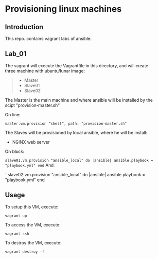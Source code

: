 # Provisioning linux machines

## Introduction

This repo. contains vagrant labs of ansible.

## Lab_01

The vagrant will execute the Vagrantfile in this directory, and will create three machine with ubuntu/lunar image:

> - Master
> - Slave01
> - Slave02

The Master is the main machine and where ansible will be installed by the scipt "provision-master.sh"

On line: 

`master.vm.provision "shell", path: "provision-master.sh"`

The Slaves will be provisioned by local ansible, where he will be install: 

* NGINX web server

On block:

`
slave01.vm.provision "ansible_local" do |ansible|
      ansible.playbook = "playbook.yml"
end
`
And:

`
slave02.vm.provision "ansible_local" do |ansible|
      ansible.playbook = "playbook.yml"
end

## Usage

To setup this VM, execute:

`vagrant up`

To access the VM, execute:

`vagrant ssh`

To destroy the VM, execute:

`vagrant destroy -f`